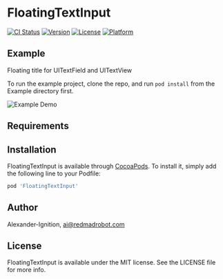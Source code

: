 # FloatingTextInput

[![CI Status](https://img.shields.io/travis/Alexander-Ignition/FloatingTextInput.svg?style=flat)](https://travis-ci.org/Alexander-Ignition/FloatingTextInput)
[![Version](https://img.shields.io/cocoapods/v/FloatingTextInput.svg?style=flat)](https://cocoapods.org/pods/FloatingTextInput)
[![License](https://img.shields.io/cocoapods/l/FloatingTextInput.svg?style=flat)](https://cocoapods.org/pods/FloatingTextInput)
[![Platform](https://img.shields.io/cocoapods/p/FloatingTextInput.svg?style=flat)](https://cocoapods.org/pods/FloatingTextInput)

## Example

Floating title for UITextField and UITextView

To run the example project, clone the repo, and run `pod install` from the Example directory first.

![Example Demo](https://media.giphy.com/media/Q59pZAO0TUg8BACy8e/giphy.gif)

## Requirements

## Installation

FloatingTextInput is available through [CocoaPods](https://cocoapods.org). To install
it, simply add the following line to your Podfile:

```ruby
pod 'FloatingTextInput'
```

## Author

Alexander-Ignition, ai@redmadrobot.com

## License

FloatingTextInput is available under the MIT license. See the LICENSE file for more info.
